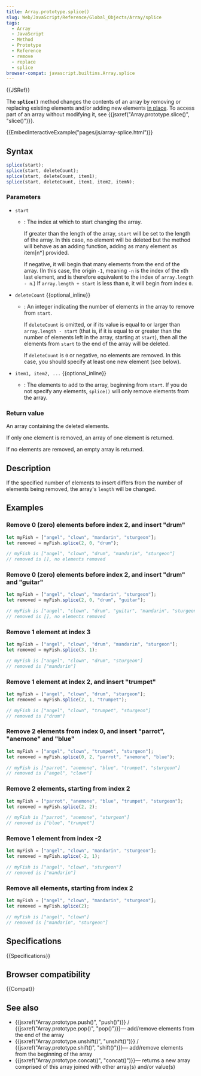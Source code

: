 ```yaml
---
title: Array.prototype.splice()
slug: Web/JavaScript/Reference/Global_Objects/Array/splice
tags:
  - Array
  - JavaScript
  - Method
  - Prototype
  - Reference
  - remove
  - replace
  - splice
browser-compat: javascript.builtins.Array.splice
---
```


{{JSRef}}

The **`splice()`** method changes the contents of an array by
removing or replacing existing elements and/or adding new elements [in place](https://en.wikipedia.org/wiki/In-place_algorithm). To access part of an array without modifying it, see {{jsxref("Array.prototype.slice()", "slice()")}}.

{{EmbedInteractiveExample("pages/js/array-splice.html")}}

## Syntax

```js
splice(start);
splice(start, deleteCount);
splice(start, deleteCount, item1);
splice(start, deleteCount, item1, item2, itemN);
```

### Parameters

- `start`

  - : The index at which to start changing the array.

    If greater than the length of the array, `start` will be set
    to the length of the array. In this case, no element will be deleted but the method
    will behave as an adding function, adding as many element as item\[n\*] provided.

    If negative, it will begin that many elements from the end of the array. (In this
    case, the origin `-1`, meaning `-n` is the index of
    the `n`th last element, and is therefore equivalent
    to the index of `array.length - n`.) If
    `array.length + start` is less than `0`,
    it will begin from index `0`.

- `deleteCount` {{optional_inline}}

  - : An integer indicating the number of elements in the array to remove from
    `start`.

    If `deleteCount` is omitted, or if its value is equal to or
    larger than `array.length - start` (that is, if it is
    equal to or greater than the number of elements left in the array, starting at
    `start`), then all the elements from
    `start` to the end of the array will be deleted.

    If `deleteCount` is `0` or negative, no elements
    are removed. In this case, you should specify at least one new element (see below).

- `item1, item2, ...` {{optional_inline}}
  - : The elements to add to the array, beginning from `start`. If
    you do not specify any elements, `splice()` will only remove elements from
    the array.

### Return value

An array containing the deleted elements.

If only one element is removed, an array of one element is returned.

If no elements are removed, an empty array is returned.

## Description

If the specified number of elements to insert differs from the number of elements being
removed, the array's `length` will be changed.

## Examples

### Remove 0 (zero) elements before index 2, and insert "drum"

```js
let myFish = ["angel", "clown", "mandarin", "sturgeon"];
let removed = myFish.splice(2, 0, "drum");

// myFish is ["angel", "clown", "drum", "mandarin", "sturgeon"]
// removed is [], no elements removed
```

### Remove 0 (zero) elements before index 2, and insert "drum" and "guitar"

```js
let myFish = ["angel", "clown", "mandarin", "sturgeon"];
let removed = myFish.splice(2, 0, "drum", "guitar");

// myFish is ["angel", "clown", "drum", "guitar", "mandarin", "sturgeon"]
// removed is [], no elements removed
```

### Remove 1 element at index 3

```js
let myFish = ["angel", "clown", "drum", "mandarin", "sturgeon"];
let removed = myFish.splice(3, 1);

// myFish is ["angel", "clown", "drum", "sturgeon"]
// removed is ["mandarin"]
```

### Remove 1 element at index 2, and insert "trumpet"

```js
let myFish = ["angel", "clown", "drum", "sturgeon"];
let removed = myFish.splice(2, 1, "trumpet");

// myFish is ["angel", "clown", "trumpet", "sturgeon"]
// removed is ["drum"]
```

### Remove 2 elements from index 0, and insert "parrot", "anemone" and "blue"

```js
let myFish = ["angel", "clown", "trumpet", "sturgeon"];
let removed = myFish.splice(0, 2, "parrot", "anemone", "blue");

// myFish is ["parrot", "anemone", "blue", "trumpet", "sturgeon"]
// removed is ["angel", "clown"]
```

### Remove 2 elements, starting from index 2

```js
let myFish = ["parrot", "anemone", "blue", "trumpet", "sturgeon"];
let removed = myFish.splice(2, 2);

// myFish is ["parrot", "anemone", "sturgeon"]
// removed is ["blue", "trumpet"]
```

### Remove 1 element from index -2

```js
let myFish = ["angel", "clown", "mandarin", "sturgeon"];
let removed = myFish.splice(-2, 1);

// myFish is ["angel", "clown", "sturgeon"]
// removed is ["mandarin"]
```

### Remove all elements, starting from index 2

```js
let myFish = ["angel", "clown", "mandarin", "sturgeon"];
let removed = myFish.splice(2);

// myFish is ["angel", "clown"]
// removed is ["mandarin", "sturgeon"]
```

## Specifications

{{Specifications}}

## Browser compatibility

{{Compat}}

## See also

- {{jsxref("Array.prototype.push()", "push()")}} / {{jsxref("Array.prototype.pop()",
    "pop()")}}— add/remove elements from the end of the array
- {{jsxref("Array.prototype.unshift()", "unshift()")}} /
  {{jsxref("Array.prototype.shift()", "shift()")}}— add/remove elements from the
  beginning of the array
- {{jsxref("Array.prototype.concat()", "concat()")}}— returns a new array comprised of
  this array joined with other array(s) and/or value(s)
